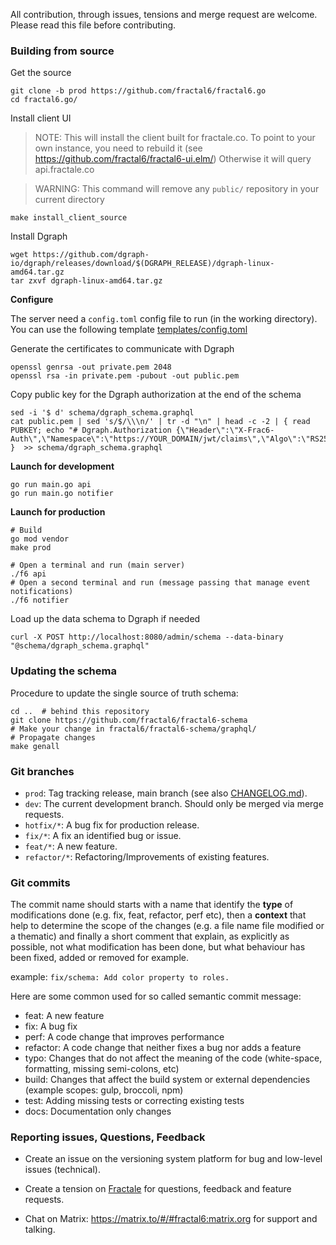 All contribution, through issues, tensions and merge request are welcome.
Please read this file before contributing.

### Building from source

Get the source

    git clone -b prod https://github.com/fractal6/fractal6.go
    cd fractal6.go/

Install client UI

> NOTE: This will install the client built for fractale.co.
>       To point to your own instance, you need to rebuild it (see https://github.com/fractal6/fractal6-ui.elm/)
>       Otherwise it will query api.fractale.co

> WARNING: This command will remove any `public/` repository in your current directory

    make install_client_source


Install Dgraph

	wget https://github.com/dgraph-io/dgraph/releases/download/$(DGRAPH_RELEASE)/dgraph-linux-amd64.tar.gz
	tar zxvf dgraph-linux-amd64.tar.gz


**Configure**

The server need a `config.toml` config file to run (in the working directory). You can use the following template [templates/config.toml](templates/config.toml)

Generate the certificates to communicate with Dgraph

    openssl genrsa -out private.pem 2048
    openssl rsa -in private.pem -pubout -out public.pem

Copy public key for the Dgraph authorization at the end of the schema

    sed -i '$ d' schema/dgraph_schema.graphql
    cat public.pem | sed 's/$/\\\n/' | tr -d "\n" | head -c -2 | { read PUBKEY; echo "# Dgraph.Authorization {\"Header\":\"X-Frac6-Auth\",\"Namespace\":\"https://YOUR_DOMAIN/jwt/claims\",\"Algo\":\"RS256\",\"VerificationKey\":\"$PUBKEY\"}"; }  >> schema/dgraph_schema.graphql


**Launch for development**

	go run main.go api
	go run main.go notifier


**Launch for production**

    # Build
    go mod vendor
    make prod

    # Open a terminal and run (main server)
    ./f6 api
    # Open a second terminal and run (message passing that manage event notifications)
    ./f6 notifier


Load up the data schema to Dgraph if needed

    curl -X POST http://localhost:8080/admin/schema --data-binary "@schema/dgraph_schema.graphql"


### Updating the schema

Procedure to update the single source of truth schema:

    cd ..  # behind this repository
    git clone https://github.com/fractal6/fractal6-schema
    # Make your change in fractal6/fractal6-schema/graphql/
    # Propagate changes
    make genall


### Git branches

- `prod`: Tag tracking release, main branch (see also [CHANGELOG.md](CHANGELOG.md)).
- `dev`: The current development branch. Should only be merged via merge requests.
- `hotfix/*`: A bug fix for production release.
- `fix/*`: A fix an identified bug or issue.
- `feat/*`: A new feature.
- `refactor/*`: Refactoring/Improvements of existing features.


### Git commits

The commit name should starts with a name that identify the **type** of modifications done (e.g. fix, feat, refactor, perf etc), then a **context** that help to determine the scope of the changes (e.g. a file name file modified or a thematic) and finally a short comment that explain, as explicitly as possible, not what modification has been done, but what behaviour has been fixed, added or removed for example.

example: `fix/schema: Add color property to roles.`

Here are some common used for so called semantic commit message:

- feat: A new feature
- fix: A bug fix
- perf: A code change that improves performance
- refactor: A code change that neither fixes a bug nor adds a feature
- typo: Changes that do not affect the meaning of the code (white-space, formatting, missing semi-colons, etc)
- build: Changes that affect the build system or external dependencies (example scopes: gulp, broccoli, npm)
- test: Adding missing tests or correcting existing tests
- docs: Documentation only changes


### Reporting issues, Questions, Feedback

- Create an issue on the versioning system platform for bug and low-level issues (technical).

- Create a tension on [Fractale](https://fractale.co/o/f6) for questions, feedback and feature requests.

- Chat on Matrix: https://matrix.to/#/#fractal6:matrix.org for support and talking.


